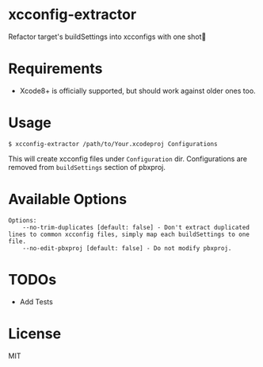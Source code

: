# xcconfig-extractor
Refactor target's buildSettings into xcconfigs with one shot🚀

# Requirements
- Xcode8+ is officially supported, but should work against older ones too.

# Usage

```
$ xcconfig-extractor /path/to/Your.xcodeproj Configurations
```

This will create xcconfig files under `Configuration` dir. Configurations are removed from `buildSettings` section of pbxproj.

# Available Options
```
Options:
    --no-trim-duplicates [default: false] - Don't extract duplicated lines to common xcconfig files, simply map each buildSettings to one file.
    --no-edit-pbxproj [default: false] - Do not modify pbxproj.
```

# TODOs
- Add Tests

# License
MIT
